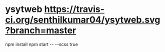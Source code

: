 # ysytweb https://travis-ci.org/senthilkumar04/ysytweb.svg?branch=master
 npm install
 npm start -- --scss true
